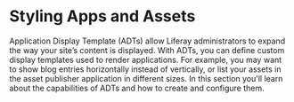 # Styling Apps and Assets

Application Display Template (ADTs) allow Liferay administrators to expand the 
way your site’s content is displayed. With ADTs, you can define custom display 
templates used to render applications. For example, you may want to show blog 
entries horizontally instead of vertically, or list your assets in the asset 
publisher application in different sizes. In this section you'll learn about 
the capabilities of ADTs and how to create and configure them.

